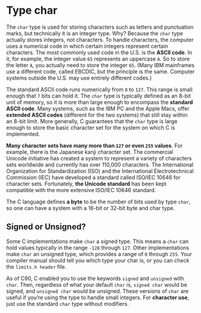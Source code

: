 # Type char

The `char` type is used for storing characters such as letters and punctuation marks, but technically it is an integer type. Why? Because the `char` type actually stores integers, not characters. To handle characters, the computer uses a numerical code in which certain integers represent certain characters. The most commonly used code in the U.S. is the **ASCII code**. In it, for example, the integer value `65` represents an uppercase `A`. So to store the letter `A`, you actually need to store the integer `65`. (Many IBM mainframes use a different code, called EBCDIC, but the principle is the same. Computer systems outside the U.S. may use entirely different codes.)

The standard ASCII code runs numerically from `0` to `127`. This range is small enough that `7` bits can hold it. The `char` type is typically defined as an 8-bit unit of memory, so it is more than large enough to encompass the **standard ASCII code**. Many systems, such as the IBM PC and the Apple Macs, offer **extended ASCII codes** (different for the two systems) that still stay within an 8-bit limit. More generally, C guarantees that the `char` type is large enough to store the basic character set for the system on which C is implemented.

**Many character sets have many more than `127` or even `255` values**. For example, there is the Japanese kanji character set. The commercial Unicode initiative has created a system to represent a variety of characters sets worldwide and currently has over 110,000 characters. The International Organization for Standardization (ISO) and the International Electrotechnical Commission (IEC) have developed a standard called ISO/IEC 10646 for character sets. Fortunately, **the Unicode standard** has been kept compatible with the more extensive ISO/IEC 10646 standard.

The C language defines **a byte** to be the number of bits used by type `char`, so one can have a system with a 16-bit or 32-bit byte and char type.

## Signed or Unsigned?

Some C implementations make `char` a signed type. This means a `char` can hold values typically in the range `-128` through `127`. Other implementations make `char` an unsigned type, which provides a range of `0` through `255`. Your compiler manual should tell you which type your char is, or you can check the `limits.h header` file.

As of C90, C enabled you to use the keywords `signed` and `unsigned` with `char`. Then, regardless of what your default `char` is, `signed char` would be signed, and `unsigned char` would be unsigned. These versions of `char` are useful if you’re using the type to handle small integers. For **character use**, just use the standard `char` type without modifiers.
